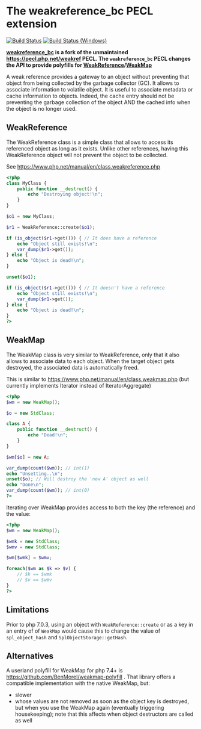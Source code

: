# The weakreference_bc PECL extension

[![Build Status](https://github.com/TysonAndre/pecl-weakreference_bc/actions/workflows/main.yml/badge.svg?branch=master)](https://github.com/TysonAndre/pecl-weakreference_bc/actions/workflows/main.yml?query=branch%3Amaster)
[![Build Status (Windows)](https://ci.appveyor.com/api/projects/status/5duym2sdcy348e67?svg=true)](https://ci.appveyor.com/project/TysonAndre/pecl-weakreference-bc)


**[weakreference_bc](https://github.com/TysonAndre/pecl-weakreference_bc) is a fork of the unmaintained https://pecl.php.net/weakref PECL. The `weakreference_bc` PECL changes the API to provide polyfills for [WeakReference](https://www.php.net/manual/en/class.weakreference.php)/[WeakMap](https://www.php.net/manual/en/class.weakmap.php)**

A weak reference provides a gateway to an object without preventing that object
from being collected by the garbage collector (GC). It allows to associate
information to volatile object. It is useful to associate metadata or cache
information to objects. Indeed, the cache entry should not be preventing the
garbage collection of the object AND the cached info when the object is no
longer used.

## WeakReference
The WeakReference class is a simple class that allows to access its referenced object
as long as it exists. Unlike other references, having this WeakReference object will
not prevent the object to be collected.

See https://www.php.net/manual/en/class.weakreference.php

```php
<?php
class MyClass {
    public function __destruct() {
        echo "Destroying object!\n";
    }
}

$o1 = new MyClass;

$r1 = WeakReference::create($o1);

if (is_object($r1->get())) { // It does have a reference
    echo "Object still exists!\n";
    var_dump($r1->get());
} else {
    echo "Object is dead!\n";
}

unset($o1);

if (is_object($r1->get())) { // It doesn't have a reference
    echo "Object still exists!\n";
    var_dump($r1->get());
} else {
    echo "Object is dead!\n";
}
?>
```

## WeakMap
The WeakMap class is very similar to WeakReference, only that it also allows to
associate data to each object. When the target object gets destroyed, the
associated data is automatically freed.

This is similar to https://www.php.net/manual/en/class.weakmap.php
(but currently implements Iterator instead of IteratorAggregate)

```php
<?php
$wm = new WeakMap();

$o = new StdClass;

class A {
    public function __destruct() {
        echo "Dead!\n";
    }
}

$wm[$o] = new A;

var_dump(count($wm)); // int(1)
echo "Unsetting..\n";
unset($o); // Will destroy the 'new A' object as well
echo "Done\n";
var_dump(count($wm)); // int(0)
?>
```

Iterating over WeakMap provides access to both the key (the reference)
and the value:

```php
<?php
$wm = new WeakMap();

$wmk = new StdClass;
$wmv = new StdClass;

$wm[$wmk] = $wmv;

foreach($wm as $k => $v) {
    // $k == $wmk
    // $v == $wmv
}
?>
```

## Limitations

Prior to php 7.0.3, using an object with `WeakReference::create` or as a key in an entry of of `WeakMap` would cause this to change the value of `spl_object_hash` and `SplObjectStorage::getHash`.

## Alternatives

A userland polyfill for WeakMap for php 7.4+ is https://github.com/BenMorel/weakmap-polyfill . That library offers a compatible implementation with the native WeakMap, but:

- slower
- whose values are not removed as soon as the object key is destroyed, but when you use the WeakMap again (eventually triggering housekeeping); note that this affects when object destructors are called as well
